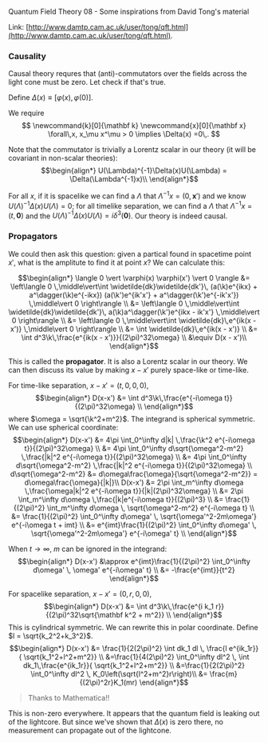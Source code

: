 Quantum Field Theory 08 - Some inspirations from David Tong's material

Link: [http://www.damtp.cam.ac.uk/user/tong/qft.html](http://www.damtp.cam.ac.uk/user/tong/qft.html).

### Causality

Causal theory requres that (anti)-commutators over the fields across the light cone must be zero. Let check if that's true.

Define $\Delta(x) \equiv [\varphi(x), \varphi(0)]$.

We require
$$
\newcommand{k}[0]{\mathbf k}
\newcommand{x}[0]{\mathbf x}
\forall\,x, x_\mu x^\mu > 0 \implies \Delta(x) =0\,.
$$

Note that the commutator is trivially a Lorentz scalar in our theory (it will be covariant in non-scalar theories):
$$\begin{align*}
U(\Lambda)^{-1}\Delta(x)U(\Lambda) = \Delta(\Lambda^{-1}x)\\
\end{align*}$$


For all $x$, if it is spacelike we can find a $\Lambda$ that $\Lambda^{-1}x = (0, \mathbf x')$ and we know $U(\Lambda)^{-1}\Delta(x)U(\Lambda) = 0$; for all timelike separation, we can find a $\Lambda$ that $\Lambda^{-1}x = (t, \mathbf 0)$ and the $U(\Lambda)^{-1}\Delta(x)U(\Lambda) = i\delta^3(\mathbf 0)$. Our theory is indeed causal.

### Propagators

We could then ask this question: given a partical found in spacetime point $x'$, what is the amplitute to find it at point $x$? We can calculate this:

$$\begin{align*}
\langle 0 \vert \varphi(x) \varphi(x') \vert 0 \rangle
&=
\left\langle 0 \,\middle\vert\int \widetilde{dk}\widetilde{dk'}\,
(a(\k)e^{ikx} + a^\dagger(\k)e^{-ikx})
(a(\k')e^{ik'x'} + a^\dagger(\k')e^{-ik'x'})
 \,\middle\vert 0 \right\rangle \\
 &=
\left\langle 0 \,\middle\vert\int \widetilde{dk}\widetilde{dk'}\,
a(\k)a^\dagger(\k')e^{ikx - ik'x'}
 \,\middle\vert 0 \right\rangle \\
&= \left\langle 0 \,\middle\vert\int \widetilde{dk}\,e^{ik(x - x')}
 \,\middle\vert 0 \right\rangle \\
&= \int \widetilde{dk}\,e^{ik(x - x')} \\
&= \int d^3\k\,\frac{e^{ik(x - x')}}{(2\pi)^32\omega} \\
&\equiv D(x - x')\\
\end{align*}$$

This is called the **propagator**. It is also a Lorentz scalar in our theory. We can then discuss its value by making $x-x'$ purely space-like or time-like.

For time-like separation, $x - x' = (t,0,0,0)$,
$$\begin{align*}
D(x-x') &= \int d^3\k\,\frac{e^{-i\omega t}}{(2\pi)^32\omega} \\
\end{align*}$$
where $\omega = \sqrt{\k^2+m^2}$. The integrand is spherical symmetric. We can use spherical coordinate:
$$\begin{align*}
D(x-x') &= 4\pi \int_0^\infty d|k| \,\frac{\k^2 e^{-i\omega t}}{(2\pi)^32\omega} \\
&= 4\pi \int_0^\infty d\sqrt{\omega^2-m^2} \,\frac{|k|^2 e^{-i\omega t}}{(2\pi)^32\omega} \\
&= 4\pi \int_0^\infty d\sqrt{\omega^2-m^2} \,\frac{|k|^2 e^{-i\omega t}}{(2\pi)^32\omega} \\
d\sqrt{\omega^2-m^2} &= d\omega\frac{\omega}{\sqrt{\omega^2-m^2}} = d\omega\frac{\omega}{|k|}\\
D(x-x') &= 2\pi \int_m^\infty d\omega  \,\frac{\omega|k|^2 e^{-i\omega t}}{|k|(2\pi)^32\omega} \\
&= 2\pi \int_m^\infty d\omega  \,\frac{|k|e^{-i\omega t}}{(2\pi)^3} \\
&= \frac{1}{(2\pi)^2} \int_m^\infty d\omega  \, \sqrt{\omega^2-m^2} e^{-i\omega t} \\
&= \frac{1}{(2\pi)^2} \int_0^\infty d\omega'  \, \sqrt{\omega'^2-2m\omega'} e^{-i\omega t + imt} \\
&= e^{imt}\frac{1}{(2\pi)^2} \int_0^\infty d\omega'  \, \sqrt{\omega'^2-2m\omega'} e^{-i\omega' t} \\
\end{align*}$$

When $t \to \infty$, $m$ can be ignored in the integrand:
$$\begin{align*}
D(x-x') &\approx e^{imt}\frac{1}{(2\pi)^2} \int_0^\infty d\omega'  \, \omega' e^{-i\omega' t} \\
&= -\frac{e^{imt}}{t^2}
\end{align*}$$

For spacelike separation, $x - x' = (0, r, 0, 0)$,
$$\begin{align*}
D(x-x') &=  \int d^3\k\,\frac{e^{i k_1 r}}{(2\pi)^32\sqrt{\mathbf k^2 + m^2}} \\
\end{align*}$$
This is cylindrical symmetric. We can rewrite this in polar coordinate. Define $l = \sqrt{k_2^2+k_3^2}$.
$$\begin{align*}
D(x-x') &= \frac{1}{2(2\pi)^2} \int dk_1 dl \, \frac{l e^{ik_1r}}{
\sqrt{k_1^2+l^2+m^2}} \\
&=\frac{1}{4(2\pi)^2} \int_0^\infty dl^2 \, \int dk_1\,\frac{e^{ik_1r}}{
\sqrt{k_1^2+l^2+m^2}} \\
&=\frac{1}{2(2\pi)^2} \int_0^\infty dl^2 \, K_0\left(\sqrt{l^2+m^2}r\right)\\
&= \frac{m}{(2\pi)^2r}K_1(mr)
\end{align*}$$
> Thanks to Mathematica!!

This is non-zero everywhere. It appears that the quantum field is leaking out of the lightcore. But since we've shown that $\Delta(x)$ is zero there, no measurement can propagate out of the lightcone.